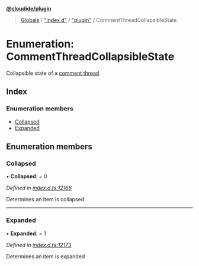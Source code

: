 **[@cloudide/plugin](../README.md)**

> [Globals](../README.md) / ["index.d"](../modules/_index_d_.md) / ["plugin"](../modules/_index_d_._plugin_.md) / CommentThreadCollapsibleState

# Enumeration: CommentThreadCollapsibleState

Collapsible state of a [comment thread](#CommentThread)

## Index

### Enumeration members

* [Collapsed](_index_d_._plugin_.commentthreadcollapsiblestate.md#collapsed)
* [Expanded](_index_d_._plugin_.commentthreadcollapsiblestate.md#expanded)

## Enumeration members

### Collapsed

•  **Collapsed**:  = 0

*Defined in [index.d.ts:12168](https://github.com/shuyaqian/cloudide-plugin-api/blob/57a3a2a/index.d.ts#L12168)*

Determines an item is collapsed

___

### Expanded

•  **Expanded**:  = 1

*Defined in [index.d.ts:12173](https://github.com/shuyaqian/cloudide-plugin-api/blob/57a3a2a/index.d.ts#L12173)*

Determines an item is expanded
